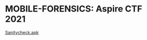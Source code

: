 # MOBILE-FORENSICS: Aspire CTF 2021

[Sanitycheck.apk](https://github.com/W4W1R3/MOBILE-FORENSICS/blob/main/Aspire%20CTF%202021/%201.%20Sanity/sanitycheck.apk)
